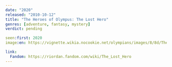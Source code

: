 ```yaml
---
date: "2020"
released: "2010-10-12"
title: "The Heroes of Olympus: The Lost Hero"
genres: [adventure, fantasy, mystery]
verdict: pending

seen:first: 2020
image:en: https://vignette.wikia.nocookie.net/olympians/images/8/8d/The_Lost_Hero.jpg/revision/latest?cb=20151117024147

link:
  Fandom: https://riordan.fandom.com/wiki/The_Lost_Hero
---
```

